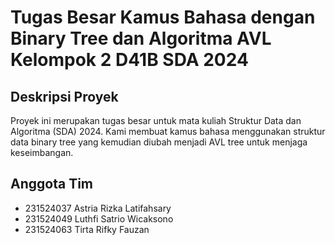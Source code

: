 # Tugas Besar Kamus Bahasa dengan Binary Tree dan Algoritma AVL Kelompok 2 D41B SDA 2024 

## Deskripsi Proyek

Proyek ini merupakan tugas besar untuk mata kuliah Struktur Data dan Algoritma (SDA) 2024. Kami membuat kamus bahasa menggunakan struktur data binary tree yang kemudian diubah menjadi AVL tree untuk menjaga keseimbangan.

## Anggota Tim
- 231524037 Astria Rizka Latifahsary
- 231524049 Luthfi Satrio Wicaksono
- 231524063 Tirta Rifky Fauzan


